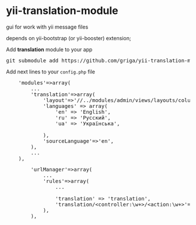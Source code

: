 yii-translation-module
======================

gui for work with yii message files

depends on yii-bootstrap (or yii-booster) extension;

Add **translation** module to your app
<pre>git submodule add https://github.com/griga/yii-translation-module.git protected/modules/translation</pre>

Add next lines to your <code>config.php</code> file
<pre>
	'modules'=>array(
        ...
        'translation'=>array(
            'layout'=>'//../modules/admin/views/layouts/column1',
            'languages' => array(
                'en' => 'English',
                'ru' => 'Русский',
                'ua' => 'Українська',

            ),
            'sourceLanguage'=>'en',
        ),
		...
	),
</pre>
<pre>
		'urlManager'=>array(
            ...
			'rules'=>array(
                ...

                'translation' => 'translation',
                'translation/&lt;controller:\w+&gt;/&lt;action:\w+&gt;'=>'translation/&lt;controller&gt;/&lt;action&gt;',
			),
		),
</pre>

 